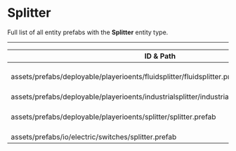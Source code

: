 # Splitter
Full list of all <Badge type="warning" text="4"/> entity prefabs with the **Splitter** entity type.

---
| ID & Path |
| --- |
| <a href="#2150367216"><Badge id="2150367216" type="tip" text="#"/></a> <Badge type="tip" text="2150367216"/> <br> assets/prefabs/deployable/playerioents/fluidsplitter/fluidsplitter.prefab |
| <a href="#4142483135"><Badge id="4142483135" type="tip" text="#"/></a> <Badge type="tip" text="4142483135"/> <br> assets/prefabs/deployable/playerioents/industrialsplitter/industrialsplitter.deployed.prefab |
| <a href="#2864726542"><Badge id="2864726542" type="tip" text="#"/></a> <Badge type="tip" text="2864726542"/> <br> assets/prefabs/deployable/playerioents/splitter/splitter.prefab |
| <a href="#850739563"><Badge id="850739563" type="tip" text="#"/></a> <Badge type="tip" text="850739563"/> <br> assets/prefabs/io/electric/switches/splitter.prefab |
